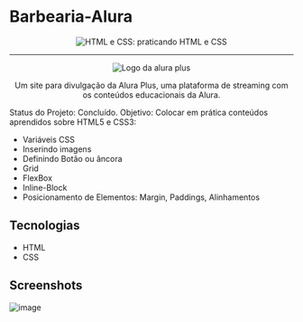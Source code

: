 # Barbearia-Alura




<p align="center"> <img src="https://imgur.com/BASzVop.png" alt="HTML e CSS: praticando HTML e CSS"> </p>

<hr>

<p align="center"> <img src="https://github.com/MonicaHillman/aluraplus/blob/aula04/img/Logo.png?raw=true" alt="Logo da alura plus"> </p>
<p align="center">Um site para divulgação da Alura Plus, uma plataforma de streaming com os conteúdos educacionais da Alura.</p>

Status do Projeto: Concluído.
Objetivo: Colocar em prática conteúdos aprendidos sobre HTML5 e CSS3:
* Variáveis CSS
* Inserindo imagens
* Definindo Botão ou âncora
* Grid
* FlexBox
* Inline-Block
* Posicionamento de Elementos: Margin, Paddings, Alinhamentos


## Tecnologias
* HTML
* CSS

## Screenshots
![image](https://user-images.githubusercontent.com/105179112/178272438-aa0d4a7d-549c-492e-b0cc-f0d6e250a9ce.png)

